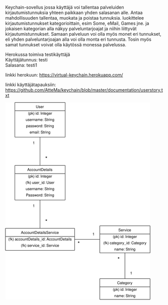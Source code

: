 Keychain-sovellus jossa käyttäjä voi tallentaa palveluiden kirjautumistunnuksia yhteen paikkaan yhden salasanan alle. Antaa mahdollisuuden tallentaa, muokata ja poistaa tunnuksia. luokittelee kirjautumistunnukset kategorioittain, esim Some, eMail, Games jne. ja jokaisen kategorian alla näkyy palveluntarjoajat ja niihin liittyvät kirjautumistunnukset. Samaan palveluun voi olla myös monet eri tunnukset, eli yhden palveluntarjoajan alla voi olla monta eri tunnusta. Tosin myös samat tunnukset voivat olla käytössä monessa palvelussa.

Herokussa toimiva testikäyttäjä     
    Käyttäjätunnus: testi   
    Salasana: testi1

linkki herokuun: <https://virtual-keychain.herokuapp.com/>

linkki käyttäjätapauksiin: https://github.com/AtteMa/keychain/blob/master/documentation/userstory.txt

![](https://github.com/AtteMa/keychain/blob/master/Tietokantakaavio.png)
